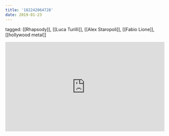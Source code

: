 ```yaml
---
title: '182242064728'
date: 2019-01-23
---
```

tagged: [[Rhapsody]], [[Luca Turilli]], [[Alex Staropoli]], [[Fabio Lione]], [[hollywood metal]]
<iframe allow="accelerometer; autoplay; clipboard-write; encrypted-media; gyroscope; picture-in-picture" allowfullscreen="" frameborder="0" height="281" id="youtube_iframe" src="https://www.youtube.com/embed/Q0UT_ybRzPk?feature=oembed&amp;enablejsapi=1&amp;origin=https://safe.txmblr.com&amp;wmode=opaque" width="500"></iframe>